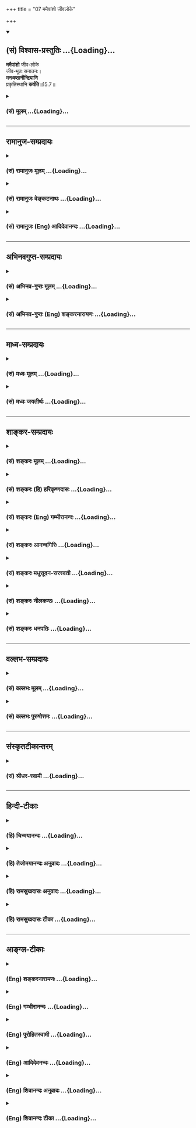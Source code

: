 +++
title = "07 ममैवांशो जीवलोके"

+++
<div class="js_include" newlevelforh1="2" title="(सं) विश्वास-प्रस्तुतिः" unfilled url="/mahAbhAratam/vyAsaH/shlokashaH/06-bhIShma-parva/03-bhagavad-gItA-parva/saMskRtam/vishvAsa-prastutiH/15_puruShottama-yogaH/07_mamaivAMsho_jIval.md">
<details open><summary><h2>(सं) विश्वास-प्रस्तुतिः ...{Loading}...</h2></summary>

**ममैवांशो** जीव-लोके  
जीव-भूतः सनातनः।  
**मनःषष्ठानीन्द्रियाणि**  
प्रकृतिस्थानि **कर्षति**॥15.7॥
</details>
</div>
<div class="js_include collapsed" newlevelforh1="3" title="(सं) मूलम्" unfilled url="/mahAbhAratam/vyAsaH/shlokashaH/06-bhIShma-parva/03-bhagavad-gItA-parva/saMskRtam/mUlam/15_puruShottama-yogaH/07_mamaivAMsho_jIval.md">
<details><summary><h3>(सं) मूलम् ...{Loading}...</h3></summary>

ममैवांशो जीवलोके जीवभूतः सनातनः।  
मनःषष्ठानीन्द्रियाणि प्रकृतिस्थानि कर्षति।।15.7।।
</details>
</div>


_________________
## रामानुज-सम्प्रदायः
<div class="js_include collapsed" newlevelforh1="3" title="(सं) रामानुजः मूलम्" unfilled url="/mahAbhAratam/vyAsaH/shlokashaH/06-bhIShma-parva/03-bhagavad-gItA-parva/saMskRtam/rAmAnujaH/mUlam/15_puruShottama-yogaH/07_mamaivAMsho_jIval.md">
<details><summary><h3>(सं) रामानुजः मूलम् ...{Loading}...</h3></summary>

।।15.7।। इत्थम् उक्तस्वरूपः **सनातनो मम अंश एव** सन् कश्चिद्
अनादिकर्मरूपाविद्यावेष्टनतिरोहितस्वरूपो **जीवभूतो जीवलोके** वर्तमानो
देवमनुष्यादिप्रकृतिपरिणामविशेषशरीरस्थानि **मनःषष्ठानि इन्द्रियाणि
कर्षति।** कश्चित् च पूर्वोक्तमार्गेण अस्या अविद्याया मुक्तः स्वेन रूपेण
अवतिष्ठते। जीवभूतः तु अतिसंकुचितज्ञानैश्वर्यः
कर्मलब्धप्रकृतिपरिणामविशेषरूप शरीरस्थानाम् इन्द्रियाणां मनःषष्ठानाम्
ईश्वरः तानि कर्मानुगुणम् इतः ततः कर्षति।

</details>
</div>
<div class="js_include collapsed" newlevelforh1="3" title="(सं) रामानुजः वेङ्कटनाथः" unfilled url="/mahAbhAratam/vyAsaH/shlokashaH/06-bhIShma-parva/03-bhagavad-gItA-parva/saMskRtam/rAmAnujaH/venkaTanAthaH/15_puruShottama-yogaH/07_mamaivAMsho_jIval.md">
<details><summary><h3>(सं) रामानुजः वेङ्कटनाथः ...{Loading}...</h3></summary>

  
  
।।15.7।। यद्येवं त्वद्विभूतित्तया तवांश एव; तर्हि नित्यसूरिवर्गवदविशेषेण
सर्वेषां परिशुद्धाकारयोगः किं न स्यात् इत्यत्र बद्धस्यापि
स्वविभूतित्वमनूद्य बद्धमुक्तादिव्यवस्थापनंममैवांशः इत्यादिनोच्यत
इत्यभिप्रायेणाह -- इत्थमुक्तस्वरूप इति।  
  

</details>
</div>
<div class="js_include collapsed" newlevelforh1="3" title="(सं) रामानुजः (Eng) आदिदेवानन्दः" unfilled url="/mahAbhAratam/vyAsaH/shlokashaH/06-bhIShma-parva/03-bhagavad-gItA-parva/saMskRtam/rAmAnujaH/english/AdidevAnandaH/15_puruShottama-yogaH/07_mamaivAMsho_jIval.md">
<details><summary><h3>(सं) रामानुजः (Eng) आदिदेवानन्दः ...{Loading}...</h3></summary>

15.7 That self, whose nature has been described thus, though constituting an everlasting part of Myself, becomes the bound individual self in the world of life. Covered by ignorance in the form of beginningless Karma, It attracts to Itself the five senses and the mind,
which are located in the bodies of gods, men etc., and which are particular transformations of Prakrti. Some parts of Myself (i.e., the selves), becoming free from ignorance (Avidya) in the aforesaid manner,
remain in their own intrinsic nature. But the bound individual self is very much contracted in power and knowledge. The individual self is the lord of the senses and the mind in bodies, and forms a bound individual in combination with a particular transformation of the Prakrti through Karma. Thus Karma attracts the selves hither and thither according to its nature.

</details>
</div>


_________________
## अभिनवगुप्त-सम्प्रदायः
<div class="js_include collapsed" newlevelforh1="3" title="(सं) अभिनव-गुप्तः मूलम्" unfilled url="/mahAbhAratam/vyAsaH/shlokashaH/06-bhIShma-parva/03-bhagavad-gItA-parva/saMskRtam/abhinava-guptaH/mUlam/15_puruShottama-yogaH/07_mamaivAMsho_jIval.md">
<details><summary><h3>(सं) अभिनव-गुप्तः मूलम् ...{Loading}...</h3></summary>

।।15.7।। ममेति। ब्रह्मण एवायमंश इति।  
अज्ञानधर्मतया परिपूर्णस्य असंवेदनात् चेतनताऽनिवृत्तेश् च  
अंशत्वम् उपचरितम्  
न +++(;N omit न)+++ पुनर् वस्तुतः अंशवत्तोपपद्यते। 

प्रदेशोऽपि ब्रह्मणः सार्व-रूप्यम् अनतिक्रान्तः इति हि श्रुतिः +++(N श्रुतेः)+++।  
एषैव च औपचारिकता यथावसरं योजनीया इति न विप्रतिपत्तव्यम्।

</details>
</div>
<div class="js_include collapsed" newlevelforh1="3" title="(सं) अभिनव-गुप्तः (Eng) शङ्करनारायणः" unfilled url="/mahAbhAratam/vyAsaH/shlokashaH/06-bhIShma-parva/03-bhagavad-gItA-parva/saMskRtam/abhinava-guptaH/english/shankaranArAyaNaH/15_puruShottama-yogaH/07_mamaivAMsho_jIval.md">
<details><summary><h3>(सं) अभिनव-गुप्तः (Eng) शङ्करनारायणः ...{Loading}...</h3></summary>

15.7 Mama etc. The individual Soul is a portion just of the Brahman only
: Because, due to the attribute (or, nature) viz., the nescience, the
Self does not realise Its all pervaisveness and because the
Consciousness is also not absent, It is figuratively referred to as
portion \[of the Brahman\]. For, a real apportioning is not possible
\[in the Absolute\]. For the scripture also says : 'In the case of the
Brahman (the Absolute), even the particular manifestation (or a
particular space) does not preclude Its all-comprehensive nature'. This
figurative usage may be resorted to wherever reired. Hence there is no
room for any difference of opinion.

</details>
</div>


_________________
## माध्व-सम्प्रदायः
<div class="js_include collapsed" newlevelforh1="3" title="(सं) मध्वः मूलम्" unfilled url="/mahAbhAratam/vyAsaH/shlokashaH/06-bhIShma-parva/03-bhagavad-gItA-parva/saMskRtam/madhvaH/mUlam/15_puruShottama-yogaH/07_mamaivAMsho_jIval.md">
<details><summary><h3>(सं) मध्वः मूलम् ...{Loading}...</h3></summary>

।।15.7।। Sri Madhvacharya did not comment on this sloka.

</details>
</div>
<div class="js_include collapsed" newlevelforh1="3" title="(सं) मध्वः जयतीर्थः" unfilled url="/mahAbhAratam/vyAsaH/shlokashaH/06-bhIShma-parva/03-bhagavad-gItA-parva/saMskRtam/madhvaH/jayatIrthaH/15_puruShottama-yogaH/07_mamaivAMsho_jIval.md">
<details><summary><h3>(सं) मध्वः जयतीर्थः ...{Loading}...</h3></summary>

।।15.7।। Sri Jayatirtha did not comment on this sloka.

</details>
</div>


_________________
## शाङ्कर-सम्प्रदायः
<div class="js_include collapsed" newlevelforh1="3" title="(सं) शङ्करः मूलम्" unfilled url="/mahAbhAratam/vyAsaH/shlokashaH/06-bhIShma-parva/03-bhagavad-gItA-parva/saMskRtam/shankaraH/mUlam/15_puruShottama-yogaH/07_mamaivAMsho_jIval.md">
<details><summary><h3>(सं) शङ्करः मूलम् ...{Loading}...</h3></summary>

।।15.7।। --,**ममैव** परमात्मनः नारायणस्य; **अंशः** भागः अवयवः एकदेशः इति
अनर्थान्तरं **जीवलोके** जीवानां लोके संसारे **जीवभूतः** कर्ता भोक्ता इति
प्रसिद्धः **सनातनः** चिरंतनः यथा जलसूर्यकः सूर्यांशः जलनिमित्तापाये
सूर्यमेव गत्वा न निवर्तते च तेनैव आत्मना गच्छति; एवमेव यथा
घटाद्युपाधिपरिच्छिन्नो घटाद्याकाशः आकाशांशः सन् घटादिनिमित्तापाये आकाशं
प्राप्य न निवर्तते। अतः उपपन्नम् उक्तम् यद्गत्वा न निवर्तन्ते इति। ननु
निरवयवस्य परमात्मनः कुतः अवयवः एकदेशः अंशः इति सावयवत्वे च विनाशप्रसङ्गः
अवयवविभागात्। नैष दोषः; अविद्याकृतोपाधिपरिच्छिन्नः एकदेशः अंश इव कल्पितो
यतः। दर्शितश्च अयमर्थः क्षेत्राध्याये विस्तरशः। स च जीवो मदंशत्वेन
कल्पितः कथं संसरति उत्क्रामति च इति; उच्यते -- **मनःषष्ठानि
इन्द्रियाणि** श्रोत्रादीनि **प्रकृतिस्थानि** स्वस्थाने कर्णशष्कुल्यादौ
प्रकृतौ स्थितानि **कर्षति** आकर्षति।। कस्मिन् काले --,

</details>
</div>
<div class="js_include collapsed" newlevelforh1="3" title="(सं) शङ्करः (हि) हरिकृष्णदासः" unfilled url="/mahAbhAratam/vyAsaH/shlokashaH/06-bhIShma-parva/03-bhagavad-gItA-parva/saMskRtam/shankaraH/hindI/harikRShNadAsaH/15_puruShottama-yogaH/07_mamaivAMsho_jIval.md">
<details><summary><h3>(सं) शङ्करः (हि) हरिकृष्णदासः ...{Loading}...</h3></summary>

।।15.7।। उ₀ -- उसमें जो कारण है वह सुन --, जीवलोकमें अर्थात् संसारमें; जो
जीवरूप शक्ति; भोक्ता; कर्ता इत्यादि नामोंसे प्रसिद्ध है; वह मुझ
परमात्माका ही सनातन अंश है; अर्थात् अंग; भाग; एकदेश जो भी कुछ कहो; एक ही
अभिप्राय है। जैसे जलमें प्रतीत होनेवाला सूर्यका अंश -- प्रतिबिम्ब; जलरूप
निमित्तका नाश होनेपर; सूर्यको ही प्राप्त होकर फिर नहीं लौटता; वैसे ही उस
परमात्माका यह अंश भी; उस परमात्मासे ही संयुक्त हो जाता है। फिर नहीं
लौटता। अथवा जैसे घट आदि उपाधिसे परिच्छिन्न घटादिका आकाश; आकाशका ही अंश
है और वह घट आदि निमित्तके नाश होनेपर; आकाशको ही प्राप्त होकर फिर नहीं
लौटता; वैसे ही इसके विषयमें भी समझना चाहिये। सुतरां जहाँ जाकर नहीं लौटते
यह कहना उचित ही है। पू₀ -- अवयवरहित परमात्माका अवयव; एकदेश अथवा अंश;
कैसे हो सकता है और यदि उसे अवयवयुक्त मानें; तो उन अवयवोंका विभाग होनेसे
परमात्माके नाशका प्रसङ्ग आ जायगा। उ₀ -- यह दोष नहीं है क्योंकि
अविद्याकृत उपाधिसे परिच्छिन्न; एकदेश ही अंशकी भाँति माना गया है। यह बात
क्षेत्राध्यायमें विस्तारपूर्वकर दिखलायी गयी है। वह मेरा अंशरूप माना हुआ
जीव; संसारमें कैसे आता है और कैसे शरीर छोड़कर जाता है; सो बतलाते हैं --
( यह जीवात्मा ) मन जिनमें छठा है; ऐसी कर्णछिद्रादि अपनेअपने गोलकरूप
प्रकृतियोंमें स्थित हुई; श्रोत्रादि इन्द्रियोंको आकर्षित करता है।  
  
,

</details>
</div>
<div class="js_include collapsed" newlevelforh1="3" title="(सं) शङ्करः (Eng) गम्भीरानन्दः" unfilled url="/mahAbhAratam/vyAsaH/shlokashaH/06-bhIShma-parva/03-bhagavad-gItA-parva/saMskRtam/shankaraH/english/gambhIrAnandaH/15_puruShottama-yogaH/07_mamaivAMsho_jIval.md">
<details><summary><h3>(सं) शङ्करः (Eng) गम्भीरानन्दः ...{Loading}...</h3></summary>

15.7 It is eva, verily amsah, a part, portion, limb, fragment-these are
all synonymous; mama, of mine, of the supreme Self; \[Here Ast. adds
'narayanasya, of Narayana':-Tr.\] which, jiva-bhutah sanatanah, becoming
the eternal individual soul, will known as the enjoyer and agent;
jiva-loke, in the region of living beings, (i.e.) in the world-. As the
sun (reflected) in water is a part of the (actual) sun, and goes to the
sun itself and does not return when the water, the cause of the
reflection, is removed, so also even this part becomes similarly united
with that very Self; or, as space enclosed in a pot etc., delimited by
such adjuncts as the pot etc., being a part of Space does not return
after being united with Space when the cause (of limitation), viz pot
etc., is destroyed. This being so, it has been rightly stated, 'by
reaching which they do not return.' Objection: How can the partless
supreme Self have any limb, fragment or part; If it has limbs, then
there arises the contingency of Its becoming destroyed through the
dismemberment of the limbs! Reply: This fault does not arise, since Its
fragment, which is delimited by an adjunct arising out of ignorance, is
imagined to be a part, as it were. And this idea has been fully
explained in the chapter (13) dealing with the 'field'. How that
individual soul, imagined as a part of Mine, enters into the world and
leaves the body are being stated: Karsati, it draws to itself;
indriyani, the (sense-) organs-ear etc.; manah-sasthani, which have the
mind as their sixth; and prakrti-sthani, which abide in Nature, which
are located in their respective spheres such as the orifice of the ear
etc. When (does it draw the organs);

</details>
</div>
<div class="js_include collapsed" newlevelforh1="3" title="(सं) शङ्करः आनन्दगिरिः" unfilled url="/mahAbhAratam/vyAsaH/shlokashaH/06-bhIShma-parva/03-bhagavad-gItA-parva/saMskRtam/shankaraH/AnandagiriH/15_puruShottama-yogaH/07_mamaivAMsho_jIval.md">
<details><summary><h3>(सं) शङ्करः आनन्दगिरिः ...{Loading}...</h3></summary>

।।15.7।। उक्तमनूद्याक्षिपति -- **यद्गत्वेति।** तत्र प्रसिद्धिं प्रमाणयति
-- **संयोगा इति।** गमनस्यागमनान्तत्वप्रसिद्धेरयुक्तं
यद्गत्वेत्याद्युपसंहरति -- **कथमिति।** आक्षेपं परिहरति -- **शृण्विति।**
भगवत्प्राप्तेर्निवृत्त्यन्तत्वाभावः सप्तम्यर्थः। जीवस्य परांशत्वेऽपि
कथमुक्तदोषसमाधिरित्याशङ्क्य प्रतिबिम्बपक्षमादाय दृष्टान्तेन प्रत्याचष्टे
-- **यथेति।** अवच्छेदपक्षमाश्रित्य दृष्टान्तान्तरेणोक्तदोषसमाधिं दर्शयति
-- **यथा वेति।** आक्षेपसमाधिमुपसंहरति -- **अत इति।** परस्य
निरवयवत्वात्तदंशत्वं जीवस्यायुक्तमिति शङ्कते -- **नन्विति।** तस्य
निरवयवत्वं साधयति -- **सावयवत्वे चेति।** वस्तुतो निरंशस्यापि परस्य
कल्पनया जीवोंऽशो भविष्यतीति परिहरति -- **नैष दोष इति।** वस्तुतस्तु
जीवस्य नांशत्वं परमात्मना तावन्मात्रताया दर्शितत्वादित्याह --
**दर्शितश्चेति।** यदि परस्यांशत्वेन कल्पितो जीवो वस्तुतस्तदात्मैव न
तर्हि तस्य संसारित्वमुत्क्रान्तिर्वेति शङ्कते -- **कथमिति।** जीवस्य
संसरणमुत्क्रमणं चोपपादयितुमुपक्रमते -- **उच्यत इति।**

</details>
</div>
<div class="js_include collapsed" newlevelforh1="3" title="(सं) शङ्करः मधुसूदन-सरस्वती" unfilled url="/mahAbhAratam/vyAsaH/shlokashaH/06-bhIShma-parva/03-bhagavad-gItA-parva/saMskRtam/shankaraH/madhusUdana-sarasvatI/15_puruShottama-yogaH/07_mamaivAMsho_jIval.md">
<details><summary><h3>(सं) शङ्करः मधुसूदन-सरस्वती ...{Loading}...</h3></summary>

।।15.7।। ननु यद्गत्वा न निवर्तन्त इत्युक्तं यदि गच्छन्ति तर्ह्यावर्तन्त
एव स्वर्गवदथ नावर्तन्ते तर्हि न गच्छन्ति तेन गत्वेति न निवर्तन्त इति च
परस्परविरुद्धंसर्वे क्षयान्ता निचयाः पतनान्ताः समुच्छ्रयाः। संयोगा
विप्रयोगान्ता मरणान्तं हि जीवितम् इति हि शास्त्रे लोके च प्रसिद्धम्।
अनात्मत्वात्प्राप्तिः पुनरावृत्तिपर्यवसाना न त्वात्मप्राप्तिरितिचेत् न।
सुषुप्तौसता सोम्य तदा संपन्नो भवति इति श्रुतिप्रतिपादिताया
अप्यात्मप्राप्तेः पुनरावृत्तिपर्यन्तत्वदर्शनादन्यथा सुषुप्तस्य मुक्तत्वे
पुनरुत्थानं न स्यात् तस्मादात्मप्राप्तौ गत्वेति नोपपद्यते
तस्यौपचारिकत्वेप्यनिवृत्तिर्नोपपद्यत इत्येवं प्राप्ते ब्रूमः।
गन्तुर्जीवस्य गन्तव्यब्रह्माभिन्नत्वाद्गत्वेत्यौपचारिकम्।
अज्ञानमात्रव्यवहितस्य तस्य ज्ञानमात्रेणैव प्राप्तिव्यपदेशात्। यदि
ब्रह्मणः प्रतिबिम्बो जीवस्तदा यथा जलप्रतिबिम्बितसूर्यस्य जलापाये
बिम्बभूतसूर्यगमनं ततो नावृत्तिश्च। यदि च बुद्ध्यवच्छिन्नो ब्रह्मभागो
जीवस्तदा यथा घटाकाशस्य घटापाये महाकाशं प्रति गमनं ततो नावृत्तिश्च तथा
जीवस्याप्युपाध्यपाये निरुपाधिस्वरूपगमनं ततो
नावृत्तिश्चेत्युपचारादुच्यते। एकस्वरूपत्वाद्भेदभ्रमस्य चोपाधिनिवृत्त्या
निवृत्तेः। सुषुप्तौ त्वज्ञाने स्वकारणे
भावनाकर्मपूर्वप्रज्ञासहितस्यान्तःकरणस्य जीवोपाधेः
सूक्ष्मरूपेणावस्थानात्तत एवाज्ञानात्पुनरुद्भवः संभवति।
ज्ञानादज्ञाननिवृत्तौ तु कारणाभावात्कुतः कार्योदयः
स्यादज्ञानप्रभवत्वादन्तःकरणाद्युपाधीनाम्। तस्माज्जीवस्याहं ब्रह्मास्मीति
वेदान्तवाक्यजन्यसाक्षात्कारादहं न
ब्रह्मेत्यज्ञाननिवृत्तिर्गत्वेत्युच्यते। निवृत्तस्य चानाद्यज्ञानस्य
पुनरुत्थानाभावेन तत्कार्यसंसाराभावो न निवर्तन्त इत्युच्यत इति न कोऽपि
विरोधः। जीवस्य तु पारमार्थिकं स्वरूपं ब्रह्मैवेत्यसकृदावेदितम्।
तदेतत्सर्व प्रतिपाद्यत उत्तरेण ग्रन्थेन। तत्र जीवस्य
ब्रह्मरूपत्वादज्ञाननिवृत्त्या तत्स्वरूपं प्राप्तस्य ततो न प्रच्युतिरिति
प्रतिपाद्यते ममैवांश इति श्लोकार्धेन। सुषुप्तौ तु
सर्वकार्यसंस्कारसहिताज्ञानसत्त्वात्ततः पुनः संसारो जीवस्येति
मनःषष्ठानीति श्लोकार्धेन प्रतिपाद्यते। ततस्तस्य वस्तुतोऽसंसारिणोऽपि
मायया संसारं प्राप्तस्य मन्दमतिभिर्देहतादात्म्यं प्रापितस्य
देहाद्व्यतिरेकः प्रतिपाद्यते शरीरमित्यादिना श्लोकार्धेन। श्रोत्रं
चक्षुरित्यादिना तु यथायथं स्वस्वविषयेष्विन्द्रियाणां प्रवर्तकस्य तस्य
तेभ्यो व्यतिरेकः प्रतिपाद्यते। एवं
देहेन्द्रियादिविलक्षणमुत्क्रान्त्यादिसमये स्वात्मरूपत्वात्किमिति सर्वे न
पश्यन्तीत्याशङ्कायां विषयविक्षिप्तचित्तादर्शनयोग्यमपि तं न
पश्यन्तीत्युत्तरमुच्यत उत्क्रामन्तमित्यादिना श्लोकेन। तं ज्ञानचक्षुषः
पश्यन्तीति विवृतं यतन्तो योगिन इति श्लोकार्धेन। विमूढा
नानुपश्यन्तीत्येतद्विवृतं यतन्तोऽपीति श्लोकार्धेनेति पञ्चानां श्लोकानां
संगतिः। इदानीमक्षराणि व्याख्यास्यामः। ममैवांश इति। ममैव परमात्मनोंऽशः
निरंशस्यापि मायया कल्पितः सूर्यस्येव जले; नभस इव च घटे; मृषाभेदवानंश
इवांशो जीवलोके संसारे। स च प्राणधारणोपाधिना जीवभूतः कर्ता भोक्ता
संसारीति मृषैव प्रसिद्धिमुपगतः सनातनो नित्यः। उपाधिपरिच्छेदेऽपि वस्तुतः
परमात्मस्वरूपत्वात्। अतो ज्ञानादज्ञाननिवृत्त्या स्वस्वरूपं ब्रह्म
प्राप्य ततो न निवर्तन्त इति युक्तम्। एवंभूतोऽपि सुषुप्तात्कथमावर्तत
इत्याह -- मन इति। मनः षष्ठं येषां तानि श्रोत्रत्वक्चक्षूरसनघ्राणाख्यानि
पञ्चेन्द्रियाणि इन्द्रस्यात्मनो विषयोपलब्धिकरणतया लिङ्गानि
जाग्रत्स्वप्नभोगजनककर्मक्षये प्रकृतिस्थानि प्रकृतावज्ञाने सूक्ष्मरूपेण
स्थितानि पुनर्जाग्रद्भोगजनककर्मोदये भोगार्थं कर्षति कूर्मोऽङ्गानीव
प्रकृतेरज्ञानादाकर्षति विषयग्रहणयोग्यतयाविर्भावयतीत्यर्थः। अतो
ज्ञानादनावृत्तावप्यज्ञानादावृत्तिर्नानुपपन्नेति भावः।

</details>
</div>
<div class="js_include collapsed" newlevelforh1="3" title="(सं) शङ्करः नीलकण्ठः" unfilled url="/mahAbhAratam/vyAsaH/shlokashaH/06-bhIShma-parva/03-bhagavad-gItA-parva/saMskRtam/shankaraH/nIlakaNThaH/15_puruShottama-yogaH/07_mamaivAMsho_jIval.md">
<details><summary><h3>(सं) शङ्करः नीलकण्ठः ...{Loading}...</h3></summary>

।।15.7।। ननु यदि सूर्याद्यभास्यज्योतीरूपस्त्वंक्षेत्रज्ञं चापि मां विद्धि
इति स्वस्यैव क्षेत्रज्ञत्वं ब्रूषे तर्हि क्षेत्रज्ञस्य सतस्तव
घटादिप्रकाशे किमिति सूर्याद्यपेक्षा दृश्यते। नहि स्वयं ज्योतीरूपः
स्वविषयावभासने ज्योतिरन्तरमपेक्षते दीपादिष्वदर्शनादित्याशङ्क्याह त्रिभिः
-- **ममैवेति।** यद्यस्मादीश्वरो जगत्स्रष्टा शरीरं अवाप्नोतिस एष इह
प्रविष्ट आनखाग्रेभ्यःतत्सृष्ट्वा तदेवानुप्राविशत् इत्यादिश्रुतिभ्य ईश्वर
एव शरीरधारी तथा यद्यस्माद्धेतोः। अपिशब्दोऽवधारणार्थे। चः
समुच्चयार्थे। कस्मिन्नहमुत्क्रान्त उत्क्रान्तो भविष्यामि कस्मिन्वा
प्रतिष्ठिते प्रतिष्ठास्यामीति स प्राणमसृजत इति श्रुतेः।
प्राणधारणेनोपाधिना ईश्वर एव च उत्क्रामति। ततो हेतुद्वयाज्जीवलोके संसारे
यो जीवभूतः प्राणी स सनातनः सर्वदैकरूपोऽहमेवेति वक्तव्येयथाग्नेः क्षुद्रा
विस्फुलिङ्गा व्युच्चरन्त्येवमेवैतस्मादात्मनः सर्व एव आत्मानो
व्युच्चरन्ति इति वह्निविस्फुलिङ्गन्यायेन स ममैवांश इत्यंशांशिभावोक्तिः।
यद्यपि वह्नौ भेदः परिमाणं च स्वगतं न दृश्यते तथापि तूपाधिगतमेव तदुभयं
तत्राप्युपचर्यते अयमग्निरस्मादग्नेर्भिन्नः अयमस्य स्फुलिङ्गः अयमस्मादल्प
इति। एवमस्थूलमनण्वह्रस्वमदीर्घम् इति श्रुतेश्चतुर्विधपरिमाणशून्ये
ब्रह्मणि ममैवांश इत्यंशांशिभावेन भेदोऽल्पत्वमहत्त्वे चोपचारादौपाधिके
ध्येये। तथा च श्रुतिःबुद्धेर्गुणेनात्मगुणेन चैव ह्याराग्रमात्रो
ह्यवरोऽपि दृष्टः इतिसमः प्लुषिणा समो मशकेन समो नागेन सम
एभिस्त्रिभिर्लोकैः इति च। तथा च विस्फुलिङ्गो वह्निरेव न तु वन्ह्यंशः;
एवं जीवोऽपि ब्रह्मैव न तु ब्रह्मांशःब्रह्मदाशा ब्रह्मदासा ब्रह्मेमे
कितवा उत इति दाशादिष्वपि पिण्डेषु गोत्वस्येव कात्स्न्र्येन एकैकस्मिन्
ब्रह्मभावपरिसमाप्तिदर्शनात्। निरंशेंऽशांशिकल्पनाया अयोग्यत्वाच्च स एवं
जीवभूत ईश्वरो ममैवांश इवांशो,रूपभेदो मनः षष्ठं येषु तानि मनसा सह
षडिन्द्रियाणि प्रकृतिस्थानि इन्द्रियाणां प्रकृतिः स्वभावो विषयप्रावण्यं
तत्र स्थितानि। कर्षति सुप्तिप्रलयसमकालेषु संकोचयति।

</details>
</div>
<div class="js_include collapsed" newlevelforh1="3" title="(सं) शङ्करः धनपतिः" unfilled url="/mahAbhAratam/vyAsaH/shlokashaH/06-bhIShma-parva/03-bhagavad-gItA-parva/saMskRtam/shankaraH/dhanapatiH/15_puruShottama-yogaH/07_mamaivAMsho_jIval.md">
<details><summary><h3>(सं) शङ्करः धनपतिः ...{Loading}...</h3></summary>

।।15.7।। ननु यद्गत्वा न निवर्तन्त इति नोपपद्यते कतेरागत्यन्तत्वात्।
तदुक्तंसर्वे क्षयान्ता निचयाः पतनान्ताः समुच्छ्रयाः। संयोगा
विप्रयोगान्ता मरणान्तं च जीवितम् इत्याशङ्क्याह -- ममैवेति। जीवलोके
संसारे जीवभूतो भोक्ता कर्तेति प्रसिद्धः। मम परमात्मन एवांशोऽवयवो
नान्यस्य। अतएव सनातनः पुरातनः। एवंच यथा जलसूर्यकः सूर्यांशको
जलनिमित्तापाये सूर्यं प्राप्य न निवर्तते; यथावा घटाद्युपाधिपरिच्छिन्नो
घटाद्याकाश आकाशांशः सन् घटादिनिमित्तापाये आकांश प्राप्य नावर्तते
तद्वज्जीवोऽपि मदंशः मां गत्वा पुनरावृत्तिशून्य एवेत्यतो युक्तमेव
यद्गत्वा न निवर्तन्त इति। तथा चाविद्याकृतोपाधिपरिच्छिन्न एकदेशोंश इव
कल्पिस्तत्त्वज्ञानेनाविद्यापागम उपाधेर्निमित्तभूतस्यापगमात्
स्वरुपेणावतिष्ठते नतु निवयवस्य मुख्योऽवयवः संभवति सावयवत्वे च
विनाशप्रसङ्गोऽनिष्टः स्यात्। यदि परस्यांशत्वेन कल्पितो जीवो वस्तुतः
परमात्वैव तर्हि कथं संसरत्युत्क्रामति वेत्यपेक्षायामाह -- मन इति।
मनःषष्ठानि श्रोत्रादीनिन्द्रियाणि प्रकृतिस्थानि स्वस्वप्रकृतौ
कर्णशष्कुल्यातौ स्थाने स्थितानि कर्षति आकर्षति यदा
पूर्वशरीराच्छारीरान्तरं प्राप्नोतीत्युत्तरेण संबन्धः। यत्त्वेवंभूतोऽपि
सुषुप्ताकथमावर्तत इत्यत आह। मनः षष्ठं येषां तानि श्रोत्रादीनि
पञ्चेन्द्रियाणि। इन्द्रस्यात्मो विषयोपलब्धिकरणताय लिङ्गानि
जाग्रत्स्वप्नभोगजनककर्मक्षये प्रकृतिस्थानि प्रकृतावज्ञाने सूक्ष्मरुपेण
स्थितानि पुनर्जाग्रद्भोगजनककर्मोदये भोगार्थ कर्षति। कूर्मोऽङ्गनीव
प्रकृतेरज्ञानदाकर्षति। विषयग्रहणयोग्यतयाविर्भावयतीत्यर्थः। अतो
ज्ञानादनावृत्तावज्ञानादनावृत्तिर्नोपपन्नेति भाव इतिव्याख्यानं तत्तु
बह्वध्याहारसापेक्षमुत्तरश्लोकाननुबद्धम्। कस्मिन्काले कर्षतीत्यच्यत इति
स्वग्रन्थाननुगुणं चात उपेक्ष्यमेवमन्येषामपि कुकल्पना भाष्यविरुद्धा
नोपादेया।

</details>
</div>


_________________
## वल्लभ-सम्प्रदायः
<div class="js_include collapsed" newlevelforh1="3" title="(सं) वल्लभः मूलम्" unfilled url="/mahAbhAratam/vyAsaH/shlokashaH/06-bhIShma-parva/03-bhagavad-gItA-parva/saMskRtam/vallabhaH/mUlam/15_puruShottama-yogaH/07_mamaivAMsho_jIval.md">
<details><summary><h3>(सं) वल्लभः मूलम् ...{Loading}...</h3></summary>

।।15.7।। अयमपि पुरुषो मे धाम ममैव सच्चिदानन्दात्मकस्य
पुरुषोत्तमस्यैवांशोऽणुः केवलचिदात्मा स्वेच्छया पृथग्भावितः सनातनो
वस्तुतो नित्यस्वरूपत्वात् --
अनादिकर्मरूपाविद्यावेष्टनतिरोहितानन्दस्वरूपो जीवभूतो जीवलोके वर्त्तमानो
देवमनुष्यादिप्रकृतिपरिणामविशेषशरीरस्थानि मनष्षष्ठानीन्द्रियाणि कर्षति।
कश्चित्पूर्वोक्तमार्गेणास्या अविद्याया मुक्तः स्वेन रूपेणावतिष्ठते
संसारी जीवः अयं तु यतस्ततोऽतिसङ्कुचितज्ञानैश्वर्यः
कर्मलब्धप्रकृतिपरिणामविशेषरूपशरीरस्थानामिन्द्रियाणां मनष्षष्ठानां कर्षणं
कर्मानुगुणं करोति। सोऽप्यत्र ब्रह्मवादे सर्वशक्तिमतः पुरुषोत्तमस्यांश एव
जीव इत्युच्यते। यथा च सूत्रेषुअंशो नानाव्यपदेशादन्यथा चापि
दाशकितवादित्वमधीयत एके \[ब्र.सू.2।3।43\] इति। अयमात्मा भगवतोंऽशः
सच्चिदानन्देषु चिद्रूपः इतरयोस्तत्र पराभिध्यानात्तिरोधानेन
बन्धविपर्ययादिति क्रीडेच्छयैवांशत्वहेतुः। सूत्रे नानाव्यपदेशात् सर्व
एवात्मनो (एत आत्मनः सर्वे प्राणाः सर्वे लोकाः सर्वे देवाः सर्वाणि
भूतानि) व्युच्चरन्ति \[बृ.उ.2।2।20\] रमणीयचरणाः ৷৷. कपूयचरणाः
\[छां.उ.5।10।7\] इति च। न च ब्रह्मणो निरवयवत्वात्कथं जीवोंऽश इति वाच्यम्
न हि ब्रह्म निरंशं सांशं वा क्वचिल्लोके सिद्धं; वेदैकसमधिगम्यत्वात्
सत्त्वाचार्यमतोपपन्नार्थतयाऽभ्युपगन्तव्यः; न तु सर्वविप्लवः कार्यः।
युक्तिस्त्वेषोपपद्यते -- विस्फुलिङ्गा इवाग्नेर्हि जडा जीवाश्च निर्गताः।
सर्वतः पाणिपादान्तात्सर्वतोक्षिशिरोमुखात्।। निरिन्द्रियात्स्वरूपेण
तादृशादिति निश्चयः। संदेशेन जडाः पूर्वं चिदंशेनेतरा
अपि।। अन्यधर्मतिरोभावा मूलेच्छातोऽस्वतन्त्रिणः इति हि ब्रह्मवादेंऽशपक्ष
एव। ननु अंशत्वेन सजातीयत्वमायाति। श्रुत्यन्तरे पुनः ब्रह्म दाशा ब्रह्म
दासा ब्रह्मेमे कितवा उत \[ \] इत्यत्र सर्वस्यापि ब्रह्मज्ञानेन
सर्वविज्ञानप्रतिपादनात् दाशादीनामपि ब्रह्मत्वं प्रतीयते तत्कार्यत्व एव
स्यादिति चेत्; न; अन्यथा चापीत्यादि। प्रकारान्तरेणापि एके शाखिनः
दाशकितवादित्वमधीयते शरीरत्वेनांशत्वेन च स्वरूपतः कार्याभावेऽपि
प्रकारभेदेन कार्यत्वात्। तथा च न साजात्यं आनन्दाशस्य तिरोहितत्वात्।
धर्मान्तरेण साजात्यं त्विष्टमेव ततोऽग्रे च सूत्रेमन्त्रवर्णात्
\[ब्र.सू.2।3।44\] इति पुरुष एवेद्ँसर्वं \[ऋक्सं.8।4।17।2यजुः31।2\]
इत्युक्त्वा पादोऽस्य विश्वा भूतानि \[ऋक्सं.8।4।17।3यजुः31।3\] इति
जीवानां पादत्वं पादेषु स्थित्वेनावांशत्वम्। अतएवाग्रे अनुस्मर्यते
इतिममैवांशो जीवलोके जीवभूतः सनातनः \[15।7\] इति। प्रकाशादिवन्नैवं परः
\[ब्र.सू.2।3।46\] इत्यत्र च जीवस्यांशत्वं हस्तादिवत् तद्दुःखेन परस्यापि
तदा दुःखित्वं स्यादिति चेत्; एवं परो न भवति एवमिति प्रकारभेदः
द्विष्टत्वेनानुभव इति यावत्। अन्यथा सर्वरूपत्वात्। कुत एवं तत्राह --
प्रकाशादिवदितिनाग्नेर्हि तापो न हिमस्य तत्स्यात् इति प्रकाशग्रहणं
धर्मत्वद्योतनाय सुखदुःखादयोऽपि ब्रह्मधर्मा इति। अतो द्वैतबुद्ध्यांशस्यैव
दुःखित्वं; न परस्य। अथवा प्रकाशः प्रकाश्यदोषेण यथा न दुष्टः; तापस्यापि
तदंशत्वादितिस्मरन्ति च \[ब्र.सू.2।3।473।2।14\] इति सूत्रे ऋषयोंऽशिनं
स्मरन्ति; दुःखसम्बन्धं न स्मरन्तितत्र यः परमात्मा हि स नित्यो निर्गुणः
स्मृतः। न लिप्यते फलैश्चापि पद्मपत्रमिवाम्भसा। इतिकर्मात्मा ह्यपरो योऽसौ
मोक्षबन्धैः स युज्यते। एकस्तथा सर्वभूतान्तरात्मा न लिप्यते लोकदुःखेन
बाह्यः \[कठो.5।11\] चकारात्तयोरेकं (अन्यः) पिप्पलं स्वाद्वत्ति
अनश्नन्नन्यो अभिचाकशीति \[मुण्ड.3।1।1\] इति भाष्यात्। अतो जीवो नाम
ब्रह्मांशो न तु ब्रह्मैव; कुतः,नानाव्यपदेशात्। श्रुत्यादौ एषोऽणुरात्मा
चेतसा वेदितव्यः \[मुण्ड.3।1।9\] बुद्धेर्गुणेनात्मगुणेन चैव आराग्रमात्रो
ह्यवरो(प्यवरो)ऽपि दृष्टः \[श्वेता.5।8\] इति। अत्र बुद्धेर्गुणेनावरः
तिरोभूतानन्द आत्मगुणेन त्वाराग्रमात्र एव व्यापक इति व्याख्यातम्। न हि
महतो ब्रह्मणोऽणुत्वं यत्र चाणुत्वं तज्जीवान्तर्याम्यभिप्रायेण। अतएव
वालाग्रशतभागस्य \[श्वेता.5।9\] इत्यादौ तत्त्वमसि श्वेतकेतो
\[छां.उ.6।8।7816\] योऽसावादित्ये सोसावहं \[ \] यथाग्नेः क्षुद्रा
\[बृ.उ.2।1।20\] इत्यादौ च नानाव्यपदेशात् सर्ववाक्यबाधाभावायाणुरेव
ब्रह्मांश एव जीव इति मन्तव्यम्। अथवा नानाव्यपदेशात् भेदव्यपदेशादित्यर्थः।
य आत्मनि तिष्ठन्नात्मानमन्तरे यमयति यमात्मा न वेद यस्यात्मा शरीरम्
\[श.ब्रा.14।5।30\] इति माध्यन्दिनब्राह्मणे जीवपरमात्मनोर्भेदेनोपदेशात्
केवलं प्राणधारणप्रयत्नवान् ब्रह्मणोंऽशो जीवशब्देनोच्यत इत्यर्थः। यो
विज्ञाने तिष्ठन् विज्ञानमन्तरो यमयति \[बृ.उ.3।7।22\] इति काण्वपाठे स
एवार्थः। एकत्र क्वचिदन्यथाप्रतिवादिना वक्तव्यं स्यात्; न तु
नानाप्रमाणवचनेषु तथा अतएव श्रुतावभेदोक्तिः तदंशत्वात्। अंशत्वं स
सजातीयत्वे सति तदपेक्षया किञ्चिन्न्यूनशक्त्याश्रयत्वमिति। स यथा महाराजो
जानपदान् गृहीत्वा स्वे जनपदे यथाकामं परिवर्त्तत एवमेवायमात्मेति प्रज्ञया
शरीरमुद्वह्य तमुत्क्रामति तयोर्ध्वमायन्नमृतत्वमेति
\[कठो.6।16छा.उ.8।6।6। \] ऊर्णनाभिर्यथा तन्तून् सृजते सञ्चारत्यपि।
जाग्रत्स्वप्ने तथा जीवो गच्छत्यागच्छते पुनः \[ब्रह्मो.20\] इति
श्रुतिस्मृत्युक्तगमनागमनादिकं चाणुत्वमन्तरेण अनुपपन्नं जीवस्य
ब्रह्मांशत्वमेव प्रबोधयतीत्यणुत्वाद्ब्रह्मणोंऽश एव जीवः।
जीवब्रह्मविभागस्याविद्याकल्पितत्वे मानाभावात्अविभक्तं विभक्तिमत्
इतिवाक्याच्छुतौ विश्वतश्चक्षुः \[ऋक्सं.8।3।16।3\] इतिमन्त्रे
प्रयोजनाभावेऽप्युतेतिपदश्रवणात्मसहजो ब्रह्मकृत एवायं विभागः; न
त्वविद्याकल्पितः तथा सति सृष्ट्यारम्भेऽविभक्तस्य
संसारित्वाभावाद्विभागस्य च संसारकल्पनमन्तरेणानुपपत्तेरन्योन्याश्रयः
प्रसज्येत। विभागस्याविद्याकल्पितत्वेन तस्याः
स्थितेरनुक्तसिद्धत्वान्निराधारस्थितेरसम्भावितत्वाद्भ्रान्तिरूपत्वेन
द्वैतापत्तिभिया च स्वाधिष्ठानत्वस्यापि
वक्तुमशक्यत्वाद्ब्रह्मणश्चाधिष्ठानत्वे संसारित्वप्रसक्त्यैकमुक्तौ
सर्वमुक्तिप्रसङ्गादभावदर्शनाच्छास्त्राप्रामाण्यं सर्वविप्लवप्रसङ्ग एव।
तस्मादखिलश्रुतिस्मृतिप्रामाण्याज्जीवाः सर्वे भगवतो ब्रह्मणोंऽशा अणवः
सनातनाः स्वेच्छातो विभक्ता इति सर्वमनवद्यम्। प्रकृते स एकोऽयं जीवभूतः
यावन्तो जीवास्तद्रूपतया जातः। समष्ट्यभिप्रायेणैकवचनम्। स च जीवलोके
प्रपञ्चे। प्रपञ्चो हि जीवानां लोको वैकुण्ठो भगवत इव। अतएव प्रपञ्चक्रीडने
जीवरूपस्य प्राधान्यं अनेन जीवेनात्मना \[छा.उ.6।3।2\] इति श्रुतेः।
तादृशोऽपि न देहादिरिवागन्तुकः; किन्तु सनातनः सर्वदैवैतावज्जीवरूपः न तु
भौतिकसृष्टिवत्पश्चात्तनः। प्रपञ्चे तस्यांशस्य तथाभूतस्य कार्यमाह --
मनष्षष्ठानीति। मनसा षष्ठानि षण्णां पूरणानि षट्सङ्ख्याकानि इन्द्रियाणि
ज्ञानेन्द्रियाणि वासनामयलिङ्गशरीरभूतानि विषयभोगोत्पत्त्यर्थं कृषीवलो
भूमिमिव लिखति; इह विषयभोगोत्पत्यनुकूलानि करोतीत्यर्थः। तान्यपि
प्रकृतिस्थानीति; नत्वात्मस्थानि। प्रकृतौ
संसर्जनात्प्रकृतिस्थानीत्युक्तम्। अतएवोक्तंबुद्धीन्द्रियमनःप्राणान्
जनानामसृजत्प्रभुः। मात्रार्थं च भवार्थं च स्वात्मने कल्पनाय च
\[भाग.10।87।2\] इति तत एवायं जीवः।

</details>
</div>
<div class="js_include collapsed" newlevelforh1="3" title="(सं) वल्लभः पुरुषोत्तमः" unfilled url="/mahAbhAratam/vyAsaH/shlokashaH/06-bhIShma-parva/03-bhagavad-gItA-parva/saMskRtam/vallabhaH/puruShottamaH/15_puruShottama-yogaH/07_mamaivAMsho_jIval.md">
<details><summary><h3>(सं) वल्लभः पुरुषोत्तमः ...{Loading}...</h3></summary>

  
  
।।15.7।। ननु पूर्वं क्षेत्रक्षेत्रज्ञप्रकृतिपुरुषजडजङ्गमादीनां
स्वांशत्वक्रीडौपयिकत्वस्वक्रीडार्थोपसादितत्वमुक्तमधुना चयद्गत्वा न
निवर्त्तन्ते \[5।6\] इत्युक्तं तत्कथं सम्भवति इत्याकाङ्क्षायामाहममैवेति
पञ्चभिः। जीवलोके मत्क्रीडार्थप्रकटिते जीवभूतः
आनन्दांशतिरोधानेनाऽनीशितृत्वोद्भावनेन
क्रीडारसभोगार्थसेवारसानुभवार्थजीवत्वलक्षणो ममैवांशः सनातनः सदा मयि
विद्यमानः। मनः षष्ठं येषां तादृशानि पञ्चेन्द्रियाणि प्रकृतौ
क्रीडार्थमाविर्भूतायां स्थितानि तद्भोगाद्यनुभवार्थं कर्षति। अत्रायं भावः
-- साक्षात्स्वक्रीडानुभवार्थप्रकटितो जीवभावः सनातनः पुरुषोत्तमांश एव
साक्षात् तद्द्वारा प्रकृत्युत्पादितभोगानुभवार्थं प्रकृटितोंऽशः सांसारिको
जीवो मूलभूतजीवांशः स स्वांशं तत्र नयति यत्र तदिच्छा। अतएव तमुत्क्रामन्तं
प्राणोऽनुत्क्रामति \[बृ.उ.4।4।2\] इत्यादिश्रुतिः।  
  

</details>
</div>


_________________
## संस्कृतटीकान्तरम्
<div class="js_include collapsed" newlevelforh1="3" title="(सं) श्रीधर-स्वामी" unfilled url="/mahAbhAratam/vyAsaH/shlokashaH/06-bhIShma-parva/03-bhagavad-gItA-parva/saMskRtam/shrIdhara-svAmI/15_puruShottama-yogaH/07_mamaivAMsho_jIval.md">
<details><summary><h3>(सं) श्रीधर-स्वामी ...{Loading}...</h3></summary>

।।15.7।। ननु च त्वदीयं धाम प्राप्ताः सन्तो यदि न निवर्तन्ते तर्हिसति
संपद्य न विदुः सति संपद्यामहे इत्यादिश्रुतेः सुषुप्तिप्रलयसमये
त्वत्प्राप्तिः सर्वेषामस्तीति को नाम संसारी स्यादित्याशङ्क्य संसारिणं
दर्शयति **-- ममेति पञ्चभिः।** ममैवांशो योऽयमविद्यया जीवभूतः सनातनः
सर्वदा संसारित्वेन प्रसिद्धः असौ सुषुप्तिप्रलययोः प्रकृतौ लीनतया
स्थितानि मनः षष्ठं येषां तानीन्द्रियाणि पुनर्जीवलोके संसारे
भोगार्थमाकर्षति। एतच्च कर्मेन्द्रियाणां प्राणस्य चोपलक्षणार्थम्। अयं
भावः -- सत्यं सुषुप्तिप्रलयोरपि मदंशत्वात्सर्वस्यापि जीवमात्रस्य मयि
लयादस्त्येव मत्प्राप्तिः तथाप्यविद्ययावृतस्य सानुशयस्य सप्रकृतिके मयि
लयो न तु शुद्धे। तदुक्तम् -- अव्यक्ताद्व्यक्तयः सर्वाः प्रभवन्ति
इत्यादिना। अतश्च पुनः संसाराय निर्गच्छन्नविद्वान् प्रकृतौ लीनतया
स्थितानि स्वोपाधिभूतानीन्द्रियाण्याकर्षति। विदुषां तु
शुद्धस्वरूपप्राप्तेर्नावृत्तिरिति।

</details>
</div>


_________________
## हिन्दी-टीकाः
<div class="js_include collapsed" newlevelforh1="3" title="(हि) चिन्मयानन्दः" unfilled url="/mahAbhAratam/vyAsaH/shlokashaH/06-bhIShma-parva/03-bhagavad-gItA-parva/hindI/chinmayAnandaH/15_puruShottama-yogaH/07_mamaivAMsho_jIval.md">
<details><summary><h3>(हि) चिन्मयानन्दः ...{Loading}...</h3></summary>

।।15.7।। अनन्तवस्तु अवयव रहित होने के कारण अखण्ड और अविभाज्य है। तथापि
उपाधियों के सम्बन्ध से उसमें खण्ड और विभाग होने का आभास निर्माण हो सकता
है। जिस प्रकार सर्वगत आकाश का कोई आकार नहीं है; तथापि घट उपाधि से
अवच्छिन्न होकर बना घटाकाश बाह्य महाकाश से भिन्न प्रतीत होता है। इसी
प्रकार देहेन्द्रियादि से अवच्छिन्न (मर्यादित; सीमित) आत्मा जीव के रूप
में आत्मा से भिन्न प्रतीत होता है। अथवा; जैसे आकाश में स्थित चन्द्रमा एक
पात्र में स्थित जल में प्रतिबिम्बित होता है और वह प्रतिबिम्ब जल की
स्थिति के अनुसार स्थिर या विच्छिन्न होता रहता है किन्तु प्रतिबिम्ब के
छिन्नभिन्न होने का प्रभाव आकाशस्थ चन्द्रमा पर नहीं पड़ता। इसी प्रकार;
मनबुद्धि रूप सूक्ष्म शरीर में व्यक्त चैतन्य जीव कहलाता है। अन्तकरण की
वृत्तियों के अनुसार यह जीव स्वयं को सुखीदुखी; संसारी अनुभव करता है;
किन्तु उसका शुद्ध चैतन्य स्वरूप सदा अविकारी ही रहता है; जो सनातन कहा गया
है। उपर्युक्त विवेचन का तात्पर्य यह है कि आत्मा को प्राप्त हुआ जीवत्व
अज्ञान के कारण है। अत वह जीवत्व आभासिक है; वास्तविक नहीं जैसे आकाश का
एकदेशीयत्व और चन्द्रमा का प्रतिबिम्बित्व। अज्ञान का नाश हो जाने पर जीव
स्वत आत्मस्वरूप बन जाता है। तत्पश्चात् ज्ञान की उपस्थिति में अज्ञान पुन
नहीं लौटता; तब जीव का संसार में पुनरागमन होने का कारण ही नहीं रह जाता
है। इसलिए; पूर्व श्लोक में कहा गया था कि भगवान् के परम धाम को प्राप्त
हुये जीव पुन संसार को नहीं लौटते हैं। इसका पूर्व जन्म के सिद्धान्त से
कोई विरोध नहीं है; क्योंकि जब तक अज्ञान बना रहता है; तब तक जीव का भी
अस्तित्व बने रहने के कारण उसका पुनर्जन्म सद्ध हो सकता है। इस श्लोक की
दूसरी पंक्ति का सम्बन्ध अगले श्लोक से है। इसमें देहत्याग के समय जीव का
कार्य बताया गया है। यह स्थूल शरीर जड़ है और इसमें चैतन्य को व्यक्त करने
की सार्मथ्य नहीं है। ज्ञानेन्द्रियाँ और अन्तकरण (मन और बुद्धि) सूक्ष्म
शरीर कहलाते हैं। यद्यपि यह सूक्ष्म शरीर भी जड़ है; किन्तु इसमें चैतन्य
व्यक्त हो सकता है। यह चेतन सूक्ष्म शरीर ही जीव है; जो किसी देह को धारण
कर उसे चेतनता प्रदान करता है। यह जीव प्रकृतिस्थ इन्द्रियाँ तथा मन
अर्थात् अन्तकरण को एकत्र कर लेता है। यहाँ प्रकृति का अर्थ है स्थूल शरीर
में स्थित नेत्र; श्रोत्र आदि इन्द्रिय गोलक। यही कारण कि मृत देह में यह
गोलक तो रह जाते हैं; परन्तु उनमें विषय ग्रहण की कोई सार्मथ्य नहीं
होती। किस समय यह जीव इन इन्द्रियादि को अपने में समेट लेता है भगवान् कहते
हैं

</details>
</div>
<div class="js_include collapsed" newlevelforh1="3" title="(हि) तेजोमयानन्दः अनुवादः" unfilled url="/mahAbhAratam/vyAsaH/shlokashaH/06-bhIShma-parva/03-bhagavad-gItA-parva/hindI/tejomayAnandaH/anuvAdaH/15_puruShottama-yogaH/07_mamaivAMsho_jIval.md">
<details><summary><h3>(हि) तेजोमयानन्दः अनुवादः ...{Loading}...</h3></summary>

।।15.7।। इस जीव लोक में मेरा ही एक सनातन अंश जीव बना है। वह प्रकृति में
स्थित हुआ (देहत्याग के समय) पाँचो इन्द्रियों तथा मन को अपनी ओर खींच लेता
है अर्थात् उन्हें एकत्रित कर लेता है।।  
  

</details>
</div>
<div class="js_include collapsed" newlevelforh1="3" title="(हि) रामसुखदासः अनुवादः" unfilled url="/mahAbhAratam/vyAsaH/shlokashaH/06-bhIShma-parva/03-bhagavad-gItA-parva/hindI/rAmasukhadAsaH/anuvAdaH/15_puruShottama-yogaH/07_mamaivAMsho_jIval.md">
<details><summary><h3>(हि) रामसुखदासः अनुवादः ...{Loading}...</h3></summary>

।।15.7।। इस संसारमें जीव बना हुआ आत्मा मेरा ही सनातन अंश है; परन्तु वह
प्रकृतिमें स्थित मन और पाँचों इन्द्रियोंको आकर्षित करता है (अपना मान
लेता है)।

</details>
</div>
<div class="js_include collapsed" newlevelforh1="3" title="(हि) रामसुखदासः टीका" unfilled url="/mahAbhAratam/vyAsaH/shlokashaH/06-bhIShma-parva/03-bhagavad-gItA-parva/hindI/rAmasukhadAsaH/TIkA/15_puruShottama-yogaH/07_mamaivAMsho_jIval.md">
<details><summary><h3>(हि) रामसुखदासः टीका ...{Loading}...</h3></summary>

।।15.7।।***व्याख्या --***  **ममैवांशो जीवलोके जीवभूतः सनातनः --**
जिनके साथ जीवकी तात्त्विक अथवा स्वरूपकी एकता नहीं है; ऐसे प्रकृति और
प्रकृतिके कार्यमात्रका नाम लोक है। तीन लोक; चौदह भुवनोंमें जीव जितनी
योनियोंमें शरीर धारण करता है; उन सम्पूर्ण लोकों तथा योनियोंको
**जीवलोके**पदके अन्तर्गत समझना चाहिये। आत्मा परमात्माका अंश है परन्तु
प्रकृतिके कार्य शरीर; इन्द्रियाँ; प्राण; मन आदिके साथ अपनी एकता मानकर वह
जीव हो गया है -- **जीवभूतः।** उसका यह जीवपना बनावटी है; वास्तविक नहीं।
नाटकमें कोई पात्र बननेकी तरह ही यह आत्मा जीवलोकमें जीव बनता है।  
  
सातवें अध्यायमें भगवान्ने कहा है कि इस सम्पूर्ण जगत्को मेरी जीवभूता परा
प्रकृतिने धारण कर रखा है (7। 5) अर्थात् अपरा प्रकृति(संसार) से वास्तविक
सम्बन्ध न होनेपर भी जीवने उससे अपना सम्बन्ध मान रखा है। भगवान् जीवके
प्रति कितनी आत्मीयता रखते हैं कि उसको अपना ही मानते हैं -- **ममैवांशः।**
मानते ही नहीं; प्रत्युत जानते भी हैं। उनकी यह आत्मीयता महान् हितकारी;
अखण्ड रहनेवाली और स्वतःसिद्ध है। यहाँ भगवान् यह वास्तविकता प्रकट करते हैं
कि जीव केवल मेरा ही अंश है इसमें प्रकृतिका किञ्चिन्मात्र भी अंश नहीं है।
जैसे सिंहका बच्चा भेड़ोंमें मिलकर अपनेको भेड़ मान ले; ऐसे ही जीव शरीरादि
जड,पदार्थोंके साथ मिलकर अपने असली चेतनस्वरूपको भूल जाता है। अतः इस भूलको
मिटाकर उसे अपनेको सदा सर्वथा चेतनस्वरूप ही अनुभव करना चाहिये। सिंहका
बच्चा भेड़ोंके साथ मिलकर भी भेड़ नहीं हो जाता। जैसे कोई दूसरा सिंह आकर
उसे बोध करा दे कि देख तेरी और मेरी आकृति; स्वभाव; जाति; गर्जना आदि सब एक
समान हैं अतः निश्चितरूपसे तू भेड़ नहीं; प्रत्युत मेरेजैसा ही सिंह है।
ऐसे ही भगवान् यहाँ **मम एव** पदोंसे जीवको बोध कराते हैं कि हे जीव तू
मेरा ही अंश है। प्रकृतिके साथ तेरा सम्बन्ध कभी हुआ नहीं; है नहीं; होगा
नहीं और हो सकता भी नहीं। भगवत्प्राप्तिके सभी साधनोंमें अहंता (मैंपन) और
ममता(मेरापन) का परिवर्तनरूप साधन बहुत सुगम और श्रेष्ठ है। अहंता और ममता
-- दोनोंमें साधककी जैसी मान्यता होती है; उसके अनुसार; उसका भाव तथा
क्रिया भी स्वतः होती है। साधककी अहंता यह होनी चाहिये कि मैं भगवान्का ही
हूँ और,ममता यह होनी चाहिये कि भगवान् ही मेरे हैं। यह सबका अनुभव है कि हम
अपनेको जिस वर्ण; आश्रम; सम्प्रदाय आदिका मानते हैं; उसीके अनुसार हमारा
जीवन बनता है। पर यह मान्यता (जैसे -- मैं ब्राह्मण हूँ मैं साधु हूँ आदि)
केवल (नाटकके स्वाँगकी तरह) कर्तव्यपालनके लिये है क्योंकि यह सदा रहनेवाली
नहीं है। परन्तु मैं भगवान्का हूँ यह वास्तविकता सदा रहनेवाली है। मैं
ब्राह्मण हूँ मैं साधु हूँ आदि भाव कभी हमसे ऐसा नहीं कहते कि तुम ब्राह्मण
हो या तुम साधु हो। इसी प्रकार मन; बुद्धि; इन्द्रियाँ; शरीर; धन; जमीन;
मकान आदि जिन पदार्थोंको हम भूलसे अपना मान रहे हैं; वे हमें कभी भी ऐसा
नहीं कहते कि तुम हमारे हो; पर सम्पूर्ण सृष्टिके रचयिता परमात्मा स्पष्ट
घोषणा करते हैं कि जीव मेरा ही हैविचार करना चाहिये कि शरीरादि पदार्थोंको
हम अपने साथ लाये नहीं; इच्छानुसार उसमें परिवर्तन कर सकते नहीं;
इच्छानुसार उनको अपने पास स्थिर रख सकते नहीं; हम भी उनके साथ सदा रह सकते
नहीं; उनको अपने साथ ले जा सकते नहीं; फिर भी उनको अपना मानते हैं -- यह
हमारी कितनी बड़ी भूल हैबचपनमें हमारे मन; बुद्धि; इन्द्रियाँ; शरीर जैसे
थे; वैसे अब नहीं हैं; सबकेसब बदल गये हैं; फिर भी हम,मैं जो बचपनमें था;
वही अब हूँ ऐसा मानते हैं। कारण यही है कि शरीरादिमें परिवर्तन होनेपर भी
हमारेमें परिवर्तन नहीं हुआ। इस प्रकार शरीरादिमें हमें स्पष्ट परिवर्तन
दीखता है। जिसको परिवर्तन दीखता है; वह स्वयं परिवर्तनरहित होता ही है। अतः
संसारके पदार्थ; व्यक्ति हमारे साथी नहीं हैं। मैं भगवान्का हूँ -- ऐसा भाव
रखना अपनेआपको भगवान्में लगाना है। साधकोंसे भूल यही होती है कि वे
अपनेआपको भगवान्में न लगाकर मनबुद्धिको भगवान्में लगानेकी कोशिश करते हैं।
मैं भगवान्का हूँ -- इस वास्तविकताको भूलकर मैं ब्राह्मण हूँ मैं साधु हूँ
आदि भी मानते रहें और मनबुद्धिको भगवान्में लगाते रहें तो यह दुविधा कभी
मिटेगी नहीं; और बहुत प्रयत्न करनेपर भी मनबुद्धि जैसे भगवान्में लगने
चाहिये; वैसे लगेंगे नहीं। भगवान्ने भी इस अध्यायके चौथे श्लोकमें मैं उस
परमात्माके शरण हूँ पदोंसे अपनेआपको परमात्मामें लगानेकी बात ही कही है।
गोस्वामी तुलसीदासजी भी कहते हैं कि पहले भगवान्का होकर फिर नामजप आदि साधन
करें तो अनेक जन्मोंकी बिगड़ी हुई स्थिति आज अभी सुधर सकती है -- **बिगरी
जनम अनेक की सुधरै अबहीं आजु।  
  
** होहि राम को नाम जपु तुलसी तजि कुसमाजु।। (दोहावली 22) तात्पर्य यह है कि
भगवान्में केवल मनबुद्धि लगानेकी अपेक्षा अपनेआपको भगवान्में लगाना श्रेष्ठ
है। ,अपनेआपको भगवान्में लगानेसे मनबुद्धि स्वतः सुगमतापूर्वक भगवान्में लग
जाते हैं। नाटकका पात्र हजारों दर्शकोंके सामने यह कहता है कि मैं रावणका
बेटा मेघनाद हूँ और मेघनादकी तरह ही वह बाहरी सब क्रियाएँ करता है। परन्तु
उसके भीतर यह भाव हरदम रहता है कि यह तो स्वाँग है वास्तवमें मैं मेघनाद
हूँ ही नहीं। इसी तरह साधकोंको भी नाटकके स्वाँगकी तरह इस संसाररूपी
नाट्यशालामें अपनेअपने कर्तव्यका पालन करते हुए भीतरसे मैं तो भगवान्का हूँ
ऐसा भाव हरदम जाग्रत् रखना चाहिये। जीव सदासे ही भगवान्का है -- **सनातनः।**
भगवान्ने न तो कभी जीवका त्याग ही किया; न कभी उससे विमुख ही हुए। जीव भी
भगवान्का त्याग नहीं कर सकता। भगवान्के द्वारा मिली हुई स्वतन्त्रताका
दुरुपयोग करके वह भगवान्से विमुख हुआ है। जिस प्रकार सोनेका गहना तत्त्वतः
सोनेसे अलग नहीं हो सकता; उसी प्रकार जीव भी तत्त्वतः परमात्मासे कभी अलग
नहीं हो सकता। बुद्धिमान् कहलानेवाले मनुष्यकी यह बहुत बड़ी भूल है कि वह
अपने अंशी भगवान्से विमुख हो रहा है। वह इधर खयाल ही नहीं करता कि भगवान्
इतने सुहृद् (दयालु और प्रेमी) हैं कि हमारे न चाहनेपर भी हमें चाहते हैं;
न जाननेपर भी हमें जानते हैं। वे कितने उदार; दयालु और प्रेमी हैं -- इसका
वर्णन भाषा; भाव; बुद्धि आदिके द्वारा हो ही नहीं सकता। ऐसे सुहृद्
भगवान्को छोड़कर अन्य नाशवान् जड पदार्थोंको अपना मानना बुद्धिमानी नहीं;
प्रत्युत महान् मूर्खता है। जब मनुष्य भगवान्के आज्ञानुसार अपने कर्तव्यका
पालन करता है; तब वे उसकी इतनी उन्नति कर देते हैं कि जीवन सफल हो जाता है
और जन्ममरणरूप बन्धन सदाके लिये मिट जाता है। जब मनुष्य भूलसे कोई निषिद्ध
आचरण (पाप) कर बैठता है; तब वे दुःखोंको भेजकर उसको चेताते हैं; पुराने
पापोंको भुगताकर उसको शुद्ध करते हैं और नये पापोंमें प्रवृत्तिसे रोकते
हैं।  
  
जीव कहीं भी क्यों न हो; नरकमें हो अथवा स्वर्गमें; मनुष्ययोनिमें हो अथवा
पशुयोनिमें; भगवान् उसको अपना ही अंश मानते हैं। यह उनकी कितनी अहैतुकी
कृपा; उदारता और महत्ता है जीवके पतनको देखकर भगवान् दुःखी होकर कहते हैं
कि मेरे पास आनेका उसका पूरा अधिकार था; पर वह मेरेको प्राप्त किये बिना
**(माम् अप्राप्य)** नरकोंमें जा रहा है (गीता 16। 20)। मनुष्य चाहे किसी भी
स्थितिमें क्यों न हो; भगवान् उसे वहाँ स्थिर नहीं रहने देते उसे अपनी ओर
खींचते ही रहते हैं। जब हमारी सामान्य स्थितिमें कुछ भी परिवर्तन (सुखदुःख;
आदरनिरादर आदि) हो; तब यह मानना चाहिये कि भगवान् हमें विशेषरूपसे याद करके
नयी परिस्थिति पैदा कर रहे हैं हमें अपनी ओर खींच रहे हैं। ऐसा मानकर साधक
प्रत्येक परिस्थितिमें विशेष भगवत्कृपाको देखकर मस्त रहे और भगवान्को कभी
भूले नहीं। अंशीको प्राप्त करनेमें अंशको कठिनाई और देरी नहीं लगती। कठिनाई
और देरी इसलिये लगती है कि अंशने अपने अंशीसे विमुखता मानकर उन शरीरादिको
अपना मान रखा है; जो अपने नहीं हैं। अतः भगवान्के सम्मुख होते ही उनकी
प्राप्ति स्वतःसिद्ध है। सम्मुख होना जीवका काम है क्योंकि जीव ही भगवान्से
विमुख हुआ है। भगवान् तो जीवको अपना मानते ही हैं जीव भगवान्को अपना मान ले
-- यही सम्मुखता है। मनुष्यसे यह ब़ड़ी भूल हो रही है कि जो व्यक्ति; वस्तु;
परिस्थिति अभी नहीं है अथवा जिसका मिलना निश्चित भी नहीं है और जो मिलनेपर
भी सदा नहीं रहेगी -- उसकी प्राप्तिमें वह अपना पूर्ण पुरुषार्थ और उन्नति
मानता है। यह मनुष्यका अपने साथ बड़ा भारी धोखा है वास्तवमें जो
नित्यप्राप्त और अपना है; उस परमात्माको प्राप्त करना ही मनुष्यका परम
पुरुषार्थ है; शूरवीरता है। हम धन; सम्पत्ति आदि सांसारिक पदार्थ,कितने ही
क्यों न प्राप्त कर लें; पर अन्तमें या तो वे नहीं रहेंगे अथवा हम नहीं
रहेंगे। अन्तमें नहीं ही शेष रहेगा। वास्तवमें जो सदा है; उस(अविनाशी
परमात्मा)को प्राप्त कर लेनेमें ही शूरवीरता है। जो नहीं है; उसको प्राप्त
करनेमें कोई शूरवीरता नहीं है। जीव जितना ही नाशवान् पदार्थोंको महत्त्व
देता है; उतना ही वह पतनकी तरफ जाता है और जितना ही अविनाशी परमात्माको
महत्त्व देता है; उतना ही वह ऊँचा उठता है। कारण कि जीव परमात्माका ही अंश
है। नाशवान् सांसारिक पदार्थोंको प्राप्त करके मनुष्य कभी भी बड़ा नहीं हो
सकता। केवल बड़े होनेका वहम या धोखा हो जाता है और वास्तवमें असली
बड़प्पन(परमात्मप्राप्ति) से वञ्चित हो जाता है। नाशवान् पदार्थोंके कारण
माना गया बड़प्पन कभी टिकता नहीं और परमात्माके कारण होनेवाला बड़प्पन कभी
मिटता नहीं इसलिये जीव जिसका अंश है; उस सर्वोपरि परमात्माको प्राप्त
करनेसे ही वह बड़ा होता है। इतना बड़ा होता है कि देवतालोग भी उसका आदर
करते हैं और कामना करते हैं कि वह हमारे लोकमें आये। इतना ही नहीं; स्वयं
भगवान् भी उसके अधीन हो जाते हैं **मनःषष्ठानीन्द्रियाणि प्रकृतिस्थानि
कर्षति --** भगवान्ने जिस प्रकार इसी श्लोकके पूर्वार्धमें जीवको अपनेमें
स्थित न कहकर उसको अपना अंश बताया है; उसी प्रकार श्लोकके उत्तरार्धमें मन
तथा इन्द्रियोंको प्रकृतिका अंश न कहकर उनको प्रकृतिमें स्थित बताया है।
तात्पर्य है कि भगवान्का अंश जीव सदा भगवान्में ही स्थित है और प्रकृतिमें
स्थित मन तथा इन्द्रियाँ प्रकृतिके ही अंश हैं। मन और इन्द्रियोंको अपना
मानना; उनसे अपना सम्बन्ध मानना ही उनको आकर्षित करना है। यहाँ बुद्धिका
अन्तर्भाव मन शब्दमें (जो अन्तःकरणका उपलक्षण है) और पाँच कर्मेन्द्रियों
तथा पाँच प्राणोंका अन्तर्भाव इन्द्रिय शब्दमें मान लेना चाहिये। उपर्युक्त
पदोंमें भगवान् कहते हैं कि मेरा अंश जीव मेरेमें स्थित रहता हुआ भी भूलसे
अपनी स्थिति शरीर; इन्द्रियाँ; मन; बुद्धिमें मान लेता है। जैसे शरीर;
इन्द्रियाँ; मन; बुद्धि प्रकृतिका अंश होनेसे कभी प्रकृतिसे पृथक् नहीं
होते; ऐसे ही जीव भी मेरा अंश होनेसे कभी मेरेसे पृथक् होता नहीं; हो सकता
नहीं। परन्तु यह जीव मेरेसे विमुख होकर मुझे भूल गया है। यहाँ मन और पाँच
ज्ञानेन्द्रियोंका नाम लेनेका तात्पर्य यह है कि इन छहोंसे सम्बन्ध जोड़कर
ही जीव बँधता है। अतः साधकको चाहिये कि वह शरीरइन्द्रियाँमनबुद्धिको
संसारके अर्पण कर दे अर्थात् संसारकी सेवामें लगा दे और अपनेआपको भगवान्के
अर्पण कर दे।  
  
**विशेष बात**  
  
(1) मनुष्य भूलसे शरीर; स्त्री; पुत्र; धन; मकान; मान; बड़ाई आदि नाशवान्
वस्तुओंको अपनी और अपने लिये मानकर दुःखी होता है। इससे भी नीची बात यह है
कि इस सामग्रीके भोग और संग्रहको लेकर वह अपनेको बड़ा मानने लगता है जबकि
वास्तवमें इनको अपना मानते ही इनका गुलाम हो जाता है। हमें पता लगे या न
लगे; हम जिन पदार्थोंकी आवश्यकता समझते हैं; जिनमें कोई विशेषता या महत्त्व
देखते हैं या जिनकी हम गरज रखते हैं; वे (धन; विद्या आदि) पदार्थ हमसे बड़े
और हम उनसे तुच्छ हो ही गये। पदार्थोंके मिलनेमें जो अपना महत्त्व समझता
है; वह वास्तवमें तुच्छ ही है; चाहे उसे पदार्थ मिलें या न मिलें। भगवान्का
दास होनेपर भगवान् कहते हैं -- **मैं तो हूँ भगतनका दास; भगत मेरे
मुकुटमणि** परंतु जिनके हम दास बने हुए हैं; वे धनादि जड पदार्थ कभी नहीं
कहते -- **लोभी मेरे मुकुटमणि** वे तो केवल हमें अपना दास ही बनाते हैं।
वास्तवमें भगवान्को अपना जानकर उनके शरण हो जानेसे ही मनुष्य बड़ा बनता,है;
ऊँचा उठता है। इतना ही नहीं भगवान् ऐसे भक्तको अपनेसे भी बड़ा मान लेते हैं
और कहते हैं -- **अहं भक्तपराधीनो ह्यस्वतन्त्र इव द्विज।  
  
**साधुभिर्ग्रस्तहृदयो भक्तैर्भक्तजनप्रियः।। (श्रीमद्भा0 9। 4। 63)हे द्विज
मैं भक्तोंके पराधीन हूँ; स्वतन्त्र नहीं। भक्तजन मेरेको अत्यन्त प्यारे
हैं। मेरे हृदयपर उनका पूर्ण अधिकार है। कोई भी सांसारिक व्यक्ति; पदार्थ
क्या हमें इतनी बड़ाई दे सकता है  
  
यह जीव परमात्माका अंश होते हुए भी प्रकृतिके अंश शरीरादिको अपना मानकर
स्वयं अपना अपमान करता है और अपनेको नीचे गिराता है। अगर मनुष्य इन शरीर;
इन्द्रियाँ; मन आदि सांसारिक पदार्थोंका दास न बने; तो वह भगवान्का भी इष्ट
हो जाय -- **इष्टोऽसि मे दृढमिति** (गीता 18। 64)। जिन्होंने भगवान्को
प्राप्त कर लिया है; उनको भगवान् अपना प्रिय कहते हैं (गीता 12। 13 -- 19)।
परंतु जिन्होंने भगवान्को प्राप्त नहीं किया है किंतु जो भगवान्को प्राप्त
करना चाहते हैं; उन साधकोंको तो वे अपना अत्यन्त प्रिय कहते हैं --
**भक्तास्तेऽतीव मे प्रियाः** (गीता 12। 20)। ऐसे परम दयालु भगवान्को; जो
साधकोंको अत्यन्त प्रिय और सिद्ध भक्तोंको केवल प्रिय कहते हैं; मनुष्य
अपना नहीं मानता -- यह उसका कितना प्रमाद है  
  
(2) संसारका एक छोटासा अंश शरीर है और परमात्माका अंश स्वयं (जीवात्मा) है।
भूल यह होती है कि परमात्माका अंश संसारके अंशके साथ मिलकर संसार और
परमात्मा -- दोनोंको अपने अनुकूल बनाना चाहता है साधकका काम है -- इस भूलको
मिटाना। इसके लिये वह शरीरको तो संसारके अनुकूल बना दे और स्वयं परमात्माके
अनुकूल बन जाय। तात्पर्य है कि शरीरको संसारपर छोड़ दे कि जैसी संसारकी
मरजी हो; वैसे रखे और अपनेको परमात्मापर छोड़ दे कि जैसी परमात्माकी मरजी
हो; वैसे रखे। संसारकी चीज संसारको दे दे और परमात्माकी चीज परमात्माको दे
दे -- यह ईमानदारी है। इस ईमानदारीका नाम ही मुक्ति है। जिसकी चीज है; उसको
न दे संसारकी चीज भी ले ले और परमात्माकी चीज भी ले ले -- यह बेईमानी है।
इस बेईमानीका नाम ही बन्धन है। संसारकी चीज संसारपर और परमात्माकी चीज
परमात्मापर छोड़कर निश्चिन्त हो जाय। अपनी कोई कामना न रखे। न जीनेकी कामना
रखे; न मरनेकी। भगवान् ऐसा कर देते तो ठीक रहता भगवान् वर्षा कर देते तो
ठीक रहता गरमी ज्यादा पड़ रही है; थोड़ी कम कर देते तो अच्छा था बाढ़ आ
गयी; वर्षा कम करते तो ठीक रहता -- इस तरह मनुष्य परमात्माको भी अपने
अनुकूल बनाना चाहता है और संसारको भी। इस बातको छोड़कर अपनेआपको सर्वथा
भगवान्के अर्पित कर दे और भगवान्से कह दे कि हे नाथ आप मेरेको पृथ्वीपर
रखें या स्वर्गमें रखें अथवा नरकोंमें रखें बालक रखें या जवान रखें अथवा
बूढ़ा रखें अपमानित रखें या सम्मानित रखें सुखी रखें या दुःखी रखें जैसी
परिस्थितिमें रखना चाहें; वैसे रखें; पर मैं आपको भूलूँ नहीं। मनुष्य जिस
घरको अपना मानता है; जिस कुटुम्बको अपना मानता है; जिन रुपयोंको अपना मानता
है; उनकी ही चिन्ता उसको होती है। संसारमें लाखोंकरोड़ों घर हैं; अरबों
आदमी हैं; अनगिनत रुपये हैं; पर उनकी चिन्ता नहीं होती क्योंकि उनको वह
अपना नहीं मानता। जिनको अपना नहीं मानता; उनसे तो मुक्त है ही। अतः ज्यादा
मुक्ति तो हो चुकी है; थोड़ीसी ही मुक्ति बाकी हैविचार करना चाहिये कि जिन
थोड़ीसी चीजोंको हम अपनी मानते हैं; वे कौनसी सदा साथ रहनेवाली हैं चीजें
तो रहेंगी नहीं; पर बन्धन (उनका सम्बन्ध) रह जायगा; जो जन्मजन्मान्तरतक साथ
रहेगा। इसलिये साधकको चाहिये कि वह या तो शरीरको संसारके अर्पण कर दे; जो
कर्मयोग है चाहे अपनेको शरीरसंसारसे सर्वथा अलग कर ले; जो ज्ञानयोग है और
चाहे अपनेको भगवान्के अर्पण कर दे; जो भक्तियोग है। इन तीनोंमेंसे कोई भी
साधन अपना ले; तीनोंका फल एक ही होगा।  
  
***सम्बन्ध --***  मनसहित इन्द्रियोंको अपना माननेके कारण जीव किस प्रकार
उनको साथ लेकर अनेक योनियोंमें घूमता है -- इसका भगवान् दृष्टान्तसहित
वर्णन करते हैं।

</details>
</div>


_________________
## आङ्ग्ल-टीकाः
<div class="js_include collapsed" newlevelforh1="3" title="(Eng) शङ्करनारायणः" unfilled url="/mahAbhAratam/vyAsaH/shlokashaH/06-bhIShma-parva/03-bhagavad-gItA-parva/english/shankaranArAyaNaH/15_puruShottama-yogaH/07_mamaivAMsho_jIval.md">
<details><summary><h3>(Eng) शङ्करनारायणः ...{Loading}...</h3></summary>

15.7. A portion just of My own Self, having become the eternal individual Soul in the world of the living ones, draws \[into service\]
the sense organs, of which the sixth is the mind, and which rest in the Prakrti.

</details>
</div>
<div class="js_include collapsed" newlevelforh1="3" title="(Eng) गम्भीरानन्दः" unfilled url="/mahAbhAratam/vyAsaH/shlokashaH/06-bhIShma-parva/03-bhagavad-gItA-parva/english/gambhIrAnandaH/15_puruShottama-yogaH/07_mamaivAMsho_jIval.md">
<details><summary><h3>(Eng) गम्भीरानन्दः ...{Loading}...</h3></summary>

15.7 It is verily a part of Mine which, becoming the eternal individual soul in the region of living beings, draws (to itself) the organs which have the mind as their sixth, and which abide in Nature.

</details>
</div>
<div class="js_include collapsed" newlevelforh1="3" title="(Eng) पुरोहितस्वामी" unfilled url="/mahAbhAratam/vyAsaH/shlokashaH/06-bhIShma-parva/03-bhagavad-gItA-parva/english/purohitasvAmI/15_puruShottama-yogaH/07_mamaivAMsho_jIval.md">
<details><summary><h3>(Eng) पुरोहितस्वामी ...{Loading}...</h3></summary>

15.7 It is only a very small part of My Eternal Self, which is the life of the universe, drawing round itself the six senses, the mind the last,
which have their source in Nature.

</details>
</div>
<div class="js_include collapsed" newlevelforh1="3" title="(Eng) आदिदेवनन्दः" unfilled url="/mahAbhAratam/vyAsaH/shlokashaH/06-bhIShma-parva/03-bhagavad-gItA-parva/english/AdidevanandaH/15_puruShottama-yogaH/07_mamaivAMsho_jIval.md">
<details><summary><h3>(Eng) आदिदेवनन्दः ...{Loading}...</h3></summary>

15.7 An everlasting part of Myself, having become the bound self in the world of life, attracts the senses, of which the mind is the sixth, and which abide in Prakrti.

</details>
</div>
<div class="js_include collapsed" newlevelforh1="3" title="(Eng) शिवानन्दः अनुवादः" unfilled url="/mahAbhAratam/vyAsaH/shlokashaH/06-bhIShma-parva/03-bhagavad-gItA-parva/english/shivAnandaH/anuvAdaH/15_puruShottama-yogaH/07_mamaivAMsho_jIval.md">
<details><summary><h3>(Eng) शिवानन्दः अनुवादः ...{Loading}...</h3></summary>

15.7 An eternal portion of Myself having become a living soul in the world of life, draws to (itself) the (five) senses with the mind for the sixth, abiding in Nature.

</details>
</div>
<div class="js_include collapsed" newlevelforh1="3" title="(Eng) शिवानन्दः टीका" unfilled url="/mahAbhAratam/vyAsaH/shlokashaH/06-bhIShma-parva/03-bhagavad-gItA-parva/english/shivAnandaH/TIkA/15_puruShottama-yogaH/07_mamaivAMsho_jIval.md">
<details><summary><h3>(Eng) शिवानन्दः टीका ...{Loading}...</h3></summary>

15.7 मम My; एव even; अंशः portion; जीवलोके in the world of life; जीवभूतः
having become a soul; सनातनः eternal; मनःषष्ठानि with mind as the sixth;
इन्द्रियाणि the (five) Indriyas; प्रकृतिस्थानि abiding in Prakriti;
कर्षति draws (to itself).Commentary Now the Lord explains how the individual soul comes into being. The individual soul is a ray of the Lord. A ray of the Supreme Being enters Nature; draws to itself the five senses and the mind and becomes an embodied soul (Jiva) by assuming a body. Here is a description of how the subtle body or LingaSariria enters the gross body.Although the sun is reflected in water; it is not in any way tainted. When a crystal comes in,contact with a red cloth or red flower; it seems to be red but it is really not so. Even so the Supreme Beings is not in any way tainted by the actions of the individual soul.Ignorance is the limiting adjunct of the individual soul. On account of the limitation caused by this ignorance the soul experiences that it is the doer and the enjoyer. In essence the individual soul is identical with the Supreme Being or Brahman. When ignorance; the limiting adjunct or principle; is destroyed; the individual soul (Jiva) realises it identity with the Supreme Being
(Brahman).Just as the ether in the pot becomes one with the universal ether when the limiting adjunct; the pot; is broken; so also the individual soul becomes one with Brahman when the limiting adjunct;
ignorance; is annihilated. Just as there is no return of the potether after it has become one with the universal ether when the pot is destroyed; so also there is no return of the individual soul after the limiting adjunct (the Antahkarana; i.e.; mind and the other inner instruments) is destroyed. It becomes one with Brahman.Pratibimba
(reflection) is only a portion of the Bimba (object). The reflected sun is only a portion of the real sun (the rays of the sun). When the water is removed the reflected sun goes back to the original sun; as it were.
It does not return to the water again. Even so; when ignorance or the mind is annihilated; the Jiva (individual soul) which is a reflection of Brahman in ignorance is absorbed in the Bimba Brahman. It does not return to this world of birth and death.The individual soul is only an imaginary or fictitious portion of Brahman. It is not a real portion.
For the Supreme Being is indivisible. It has no parts. If It has parts;
It would be liable to destruction when the parts are disjointed or removed.The senses abide in Nature; in their respective seats such as ear; skin; tongue; eye and nose. A Sannyasi living in the caves of the Himalayas dreams that he is a married man and moves about hither and thither to get a job for his livelihood. Even so; the individual soul forgets its real divine nature; mistakes the impure; perishable body for the pure; immortal Self and imagines that it is the real actor and enjoyer by identifying itself with the body. It says; I am the Karta. I am the Bhokta. I am a soul bound by Samsara. I am happy. I am miserable.
It becomes finite.In essence the Jiva is identical with Brahman. The difference is on account of delusion or imagination or superimposition.
The illusion of difference is due to the limiting adjunct or principle
(the mind) even as the illusion that the ether in the pot is different from the universal ether is caused by the limiting adjunct; viz.; the pot. Jivabrahmabhedabhranti (the delusion of the distinctior between the individual soul and the Supreme Being) is removed when the limiting adjunct (mind) is annihilated. In deep sleep the mind rests in a subtle state along with all the Samskaras (impressions) and Vasanas
(tendencies) in its cause (primordial ignorance). Again it comes back from this state of ignorance when you return to the waking state. If the cause (ignorance) is destroyed by the knowledge of the Self; its effect
(mind) is also annihilated.Just as the tortoise stretches out its head and feet which were in a state of Laya (absorption) in its body; so also the individual soul strecthces out its mind and senses which were in a state of absorption in primordial ignorance in deep sleep; to enjoy the sensual objects in the waking state.A ray of the Supreme Being enters Nature; draws to itself the five senses and the mind In this verse the formation of the astral body (LingaSarira or Sukshmasarira) is described.The Sruti declaresस एष इह प्रविष्टः आनखाग्रेभ्यः तत् सृष्ट्वा
तदेवानुप्राविशत्।। That Supreme Being Itself; having created this aggregate of the body from the head to the toe; entered this body in the form of the Jiva.According to Vedanta there are nineteen principles;
viz.; the five organs of knowledge; the five organs of action; the five vital airs (Prana; Apana; Vyana; Samana and Udana); the mind; intellect;
Chitta (the subconscious or the unconscious mind); and egoism. We will have to conclude that the words the five senses and the mind point to the collection of the remaining thirteen principles also.Amsa This does not mean here a particle or portion which has been cut out. It is like the Amsar of the ether in the pot the ether is not cut out but still remains the whole ether. (Cf.XIV.3)

</details>
</div>
